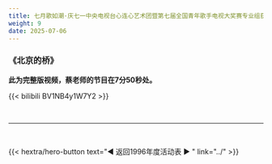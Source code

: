 ```yaml
---
title: 七月歌如潮·庆七一中央电视台心连心艺术团暨第七届全国青年歌手电视大奖赛专业组获奖歌手演唱会
weight: 9
date: 2025-07-06
---
```


### 《北京的桥》

**此为完整版视频，蔡老师的节目在7分50秒处。**

{{< bilibili BV1NB4y1W7Y2 >}}

<br>
<hr>
<br>

{{< hextra/hero-button text="◀ 返回1996年度活动表 ▶ " link="../" >}}